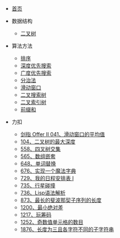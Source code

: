 * [首页](home.md)
* 数据结构
    * [二叉树](datastruct/bTree.md)

* 算法方法
    * [排序](method/sort.md)
    * [深度优先搜索](method/dfs.md)
    * [广度优先搜索](method/bfs.md)
    * [分治法](method/dac.md)
    * [滑动窗口](method/window.md)
    * [二叉搜索树](method/bst.md)
    * [二叉索引树](method/bit.md)
    * [前缀和](method/ps.md)

* 力扣
    * [剑指 Offer II 041、滑动窗口的平均值](leetcode/剑指OfferII041滑动窗口的平均值_read.md)
    * [104、二叉树的最大深度](leetcode/104二叉树的最大深度_readme.md)
    * [558、四叉树交集](leetcode/558四叉树交集_readme.md)
    * [565、数组嵌套](leetcode/565数组嵌套_readme.md)
    * [648、单词替换](leetcode/648单词替换_readme.md)
    * [676、实现一个魔法字典](leetcode/676实现一个魔法字典_readme.md)
    * [729、我的日程安排表 I](leetcode/729我的日程安排表I_readme.md)
    * [735、行星碰撞](leetcode/735行星碰撞_readme.md)
    * [736、Lisp语法解析](leetcode/736Lisp语法解析_readme.md)
    * [873、最长的斐波那契子序列的长度](leetcode/873最长的斐波那契子序列的长度_readme.md)
    * [1200、最小绝对差](leetcode/1200最小绝对差_readme.md)
    * [1217、玩筹码](leetcode/1217玩筹码_readme.md)
    * [1252、奇数值单元格的数目](leetcode/1252奇数值单元格的数目_readme.md)
    * [1876、长度为三且各字符不同的子字符串](leetcode/1876长度为三且各字符不同的子字符串_readme.md)
